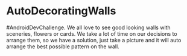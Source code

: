# AutoDecoratingWalls
#AndroidDevChallenge.
We all love to see good looking walls with sceneries, flowers or cards. We take a lot of time on our decisions to arrange them, so we have a solution, just take a picture and it will auto arrange the best possible pattern on the wall.
